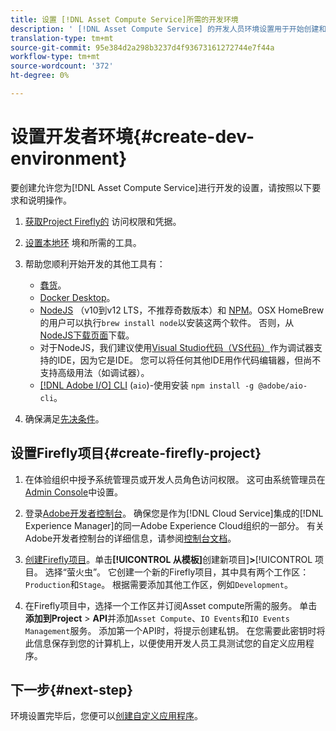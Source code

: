 ```yaml
---
title: 设置 [!DNL Asset Compute Service]所需的开发环境
description: ' [!DNL Asset Compute Service] 的开发人员环境设置用于开始创建和测试自定义代码。'
translation-type: tm+mt
source-git-commit: 95e384d2a298b3237d4f93673161272744e7f44a
workflow-type: tm+mt
source-wordcount: '372'
ht-degree: 0%

---
```



# 设置开发者环境{#create-dev-environment}

要创建允许您为[!DNL Asset Compute Service]进行开发的设置，请按照以下要求和说明操作。

1. [获取Project Firefly的](https://github.com/AdobeDocs/project-firefly/blob/master/getting_started/setup.md#acquire-access-and-credentials) 访问权限和凭据。

1. [设置本地环](https://github.com/AdobeDocs/project-firefly/blob/master/getting_started/setup.md#local-environment-set-up) 境和所需的工具。

1. 帮助您顺利开始开发的其他工具有：

   * [蠢货](https://git-scm.com/)。
   * [Docker Desktop](https://www.docker.com/get-started)。
   * [NodeJS](https://nodejs.org) （v10到v12 LTS，不推荐奇数版本）和 [NPM](https://www.npmjs.com)。OSX HomeBrew的用户可以执行`brew install node`以安装这两个软件。 否则，从[NodeJS下载页面](https://nodejs.org/en/)下载。
   * 对于NodeJS，我们建议使用[Visual Studio代码（VS代码）](https://code.visualstudio.com)作为调试器支持的IDE，因为它是IDE。 您可以将任何其他IDE用作代码编辑器，但尚不支持高级用法（如调试器）。
   * [[!DNL Adobe I/O] CLI](https://github.com/adobe/aio-cli) (`aio`)-使用安装 `npm install -g @adobe/aio-cli`。

1. 确保满足[先决条件](/help/understand-extensibility.md#prerequisites-and-provisioning)。

## 设置Firefly项目{#create-firefly-project}

1. 在体验组织中授予系统管理员或开发人员角色访问权限。 这可由系统管理员在[Admin Console](https://adminconsole.adobe.com/overview)中设置。

1. 登录[Adobe开发者控制台](https://console.adobe.io/)。 确保您是作为[!DNL Cloud Service]集成的[!DNL Experience Manager]的同一Adobe Experience Cloud组织的一部分。 有关Adobe开发者控制台的详细信息，请参阅[控制台文档](https://www.adobe.io/apis/experienceplatform/console/docs.html)。

1. [创建Firefly项目](https://www.adobe.io/apis/experienceplatform/project-firefly/docs.html#!AdobeDocs/project-firefly/master/getting_started/first_app.md)。单击&#x200B;**[!UICONTROL 从模板]**&#x200B;创建新项目&#x200B;]**>**[!UICONTROL &#x200B;项目。 选择“萤火虫”。 它创建一个新的Firefly项目，其中具有两个工作区：`Production`和`Stage`。 根据需要添加其他工作区，例如`Development`。

1. 在Firefly项目中，选择一个工作区并订阅Asset compute所需的服务。 单击&#x200B;**添加到Project** > **API**&#x200B;并添加`Asset Compute`、`IO Events`和`IO Events Management`服务。 添加第一个API时，将提示创建私钥。 在您需要此密钥时将此信息保存到您的计算机上，以便使用开发人员工具测试您的自定义应用程序。

## 下一步{#next-step}

环境设置完毕后，您便可以[创建自定义应用程序](develop-custom-application.md)。

<!-- TBD items for later:
 
* Any steps in the beginning that lead to gotchas later should be called out for caution? For example,
  * don't change some defaults initially
  * know risks when deviating from standard path
  * naming conventions to follow
  * Retrieve and format credentials (YAML file details)
-->
